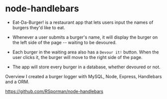 # node-handlebars

* Eat-Da-Burger! is a restaurant app that lets users input the names of burgers they'd like to eat.

* Whenever a user submits a burger's name, it will display the burger on the left side of the page -- waiting to be devoured.

* Each burger in the waiting area also has a `Devour it!` button. When the user clicks it, the burger will move to the right side of the page.

* The app will store every burger in a database, whether devoured or not.

Overview
I created a burger logger with MySQL, Node, Express, Handlebars and a ORM.


https://github.com/RSporman/node-handlebars
